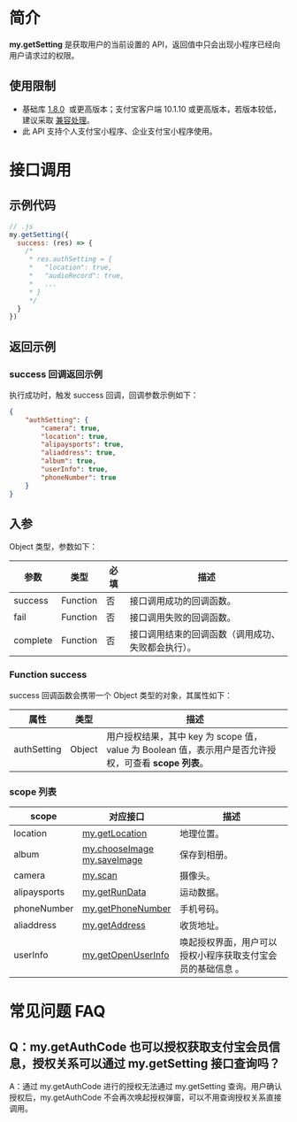 # 简介
**my.getSetting** 是获取用户的当前设置的 API，返回值中只会出现小程序已经向用户请求过的权限。

## 使用限制

- 基础库 [1.8.0](https://opendocs.alipay.com/mini/framework/lib)  或更高版本；支付宝客户端  10.1.10 或更高版本，若版本较低，建议采取 [兼容处理](https://opendocs.alipay.com/mini/framework/compatibility)。 
- 此 API 支持个人支付宝小程序、企业支付宝小程序使用。

# 接口调用

## 示例代码

```javascript
// .js
my.getSetting({
  success: (res) => {
    /*
     * res.authSetting = {
     *   "location": true,
     *   "audioRecord": true,
     *   ...
     * }
     */
  }
})
```

## 返回示例

### success 回调返回示例

执行成功时，触发 success 回调，回调参数示例如下：

```json
{
    "authSetting": {
        "camera": true,
        "location": true,
        "alipaysports": true,
        "aliaddress": true,
        "album": true,
        "userInfo": true,
        "phoneNumber": true
    }
}
```

## 入参

Object 类型，参数如下：

| **参数** | **类型** | **必填** | **描述** |
| --- | --- | --- | --- |
| success | Function | 否 | 接口调用成功的回调函数。 |
| fail | Function | 否 | 接口调用失败的回调函数。 |
| complete | Function | 否 | 接口调用结束的回调函数（调用成功、失败都会执行）。 |

### Function success

success 回调函数会携带一个 Object 类型的对象，其属性如下：

| **属性** | **类型** | **描述** |
| --- | --- | --- |
| authSetting | Object | 用户授权结果，其中 key 为 scope 值，value 为 Boolean 值，表示用户是否允许授权，可查看 **scope 列表**。 |

### scope 列表
| **scope** | **对应接口** | **描述** |
| --- | --- | --- |
| location | [my.getLocation](https://opendocs.alipay.com/mini/api/mkxuqd) | 地理位置。 |
| album | [my.chooseImage](https://opendocs.alipay.com/mini/api/media/image/my.chooseimage)<br />[my.saveImage](https://opendocs.alipay.com/mini/api/media/image/my.saveimage) | 保存到相册。 |
| camera | [my.scan](https://opendocs.alipay.com/mini/api/scan) | 摄像头。 |
| alipaysports | [my.getRunData](https://opendocs.alipay.com/mini/api/gxuu7v) | 运动数据。 |
| phoneNumber | [my.getPhoneNumber](https://opendocs.alipay.com/mini/api/getphonenumber) | 手机号码。 |
| aliaddress | [my.getAddress](https://opendocs.alipay.com/mini/api/lymgfk) | 收货地址。 |
| userInfo | [my.getOpenUserInfo](https://opendocs.alipay.com/mini/api/ch8chh) | 唤起授权界面，用户可以授权小程序获取支付宝会员的基础信息 。 |

# 常见问题 FAQ

## Q：my.getAuthCode 也可以授权获取支付宝会员信息，授权关系可以通过 my.getSetting 接口查询吗？
A：通过 my.getAuthCode 进行的授权无法通过 my.getSetting 查询。用户确认授权后，my.getAuthCode 不会再次唤起授权弹窗，可以不用查询授权关系直接调用。
